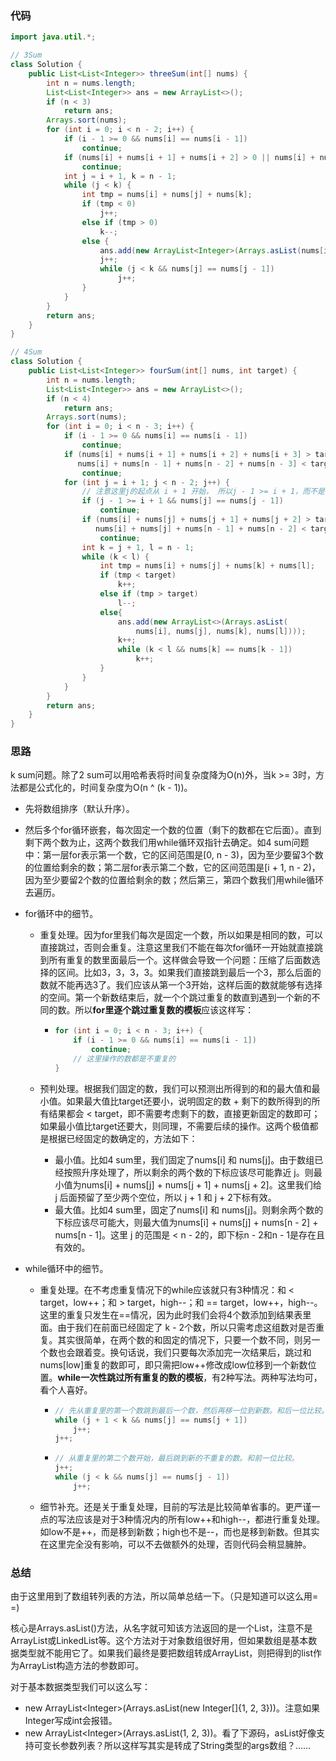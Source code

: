 ### 代码

``` java
import java.util.*;

// 3Sum
class Solution {
    public List<List<Integer>> threeSum(int[] nums) {
        int n = nums.length;
        List<List<Integer>> ans = new ArrayList<>();
        if (n < 3)
            return ans;
        Arrays.sort(nums);
        for (int i = 0; i < n - 2; i++) {
            if (i - 1 >= 0 && nums[i] == nums[i - 1])
                continue;
            if (nums[i] + nums[i + 1] + nums[i + 2] > 0 || nums[i] + nums[n - 1] + nums[n - 2] < 0)
                continue;
            int j = i + 1, k = n - 1;
            while (j < k) {
                int tmp = nums[i] + nums[j] + nums[k];
                if (tmp < 0)
                    j++;
                else if (tmp > 0)
                    k--;
                else {
                    ans.add(new ArrayList<Integer>(Arrays.asList(nums[i], nums[j], nums[k])));
                    j++;
                    while (j < k && nums[j] == nums[j - 1])
                        j++;
                }
            }
        }
        return ans;     
    }
}

// 4Sum
class Solution {
    public List<List<Integer>> fourSum(int[] nums, int target) {
        int n = nums.length;
        List<List<Integer>> ans = new ArrayList<>();
        if (n < 4)
            return ans;
        Arrays.sort(nums);
        for (int i = 0; i < n - 3; i++) {
            if (i - 1 >= 0 && nums[i] == nums[i - 1])
                continue;
            if (nums[i] + nums[i + 1] + nums[i + 2] + nums[i + 3] > target ||
               nums[i] + nums[n - 1] + nums[n - 2] + nums[n - 3] < target)
                continue;
            for (int j = i + 1; j < n - 2; j++) {
                // 注意这里j的起点从 i + 1 开始， 所以j - 1 >= i + 1，而不是 >= 0
                if (j - 1 >= i + 1 && nums[j] == nums[j - 1])
                    continue;
                if (nums[i] + nums[j] + nums[j + 1] + nums[j + 2] > target ||
                   nums[i] + nums[j] + nums[n - 1] + nums[n - 2] < target)
                    continue;
                int k = j + 1, l = n - 1;
                while (k < l) {
                    int tmp = nums[i] + nums[j] + nums[k] + nums[l];
                    if (tmp < target)
                        k++;
                    else if (tmp > target)
                        l--;
                    else{
                        ans.add(new ArrayList<>(Arrays.asList(
                            nums[i], nums[j], nums[k], nums[l])));
                        k++;
                        while (k < l && nums[k] == nums[k - 1])
                            k++;
                    }
                }
            }
        }
        return ans;
    }
}
```



### 思路

k sum问题。除了2 sum可以用哈希表将时间复杂度降为O(n)外，当k >= 3时，方法都是公式化的，时间复杂度为O(n ^ (k - 1))。

* 先将数组排序（默认升序）。

* 然后多个for循环嵌套，每次固定一个数的位置（剩下的数都在它后面）。直到剩下两个数为止，这两个数我们用while循环双指针去确定。如4 sum问题中：第一层for表示第一个数，它的区间范围是[0, n - 3)，因为至少要留3个数的位置给剩余的数；第二层for表示第二个数，它的区间范围是[i + 1, n - 2)，因为至少要留2个数的位置给剩余的数；然后第三，第四个数我们用while循环去遍历。

* for循环中的细节。

  * 重复处理。因为for里我们每次是固定一个数，所以如果是相同的数，可以直接跳过，否则会重复。注意这里我们不能在每次for循环一开始就直接跳到所有重复的数里面最后一个。这样做会导致一个问题：压缩了后面数选择的区间。比如3，3，3，3。如果我们直接跳到最后一个3，那么后面的数就不能再选3了。我们应该从第一个3开始，这样后面的数就能够有选择的空间。第一个新数结束后，就一个个跳过重复的数直到遇到一个新的不同的数。所以**for里逐个跳过重复数的模板**应该这样写：

    * ``` java
      for (int i = 0; i < n - 3; i++) {
          if (i - 1 >= 0 && nums[i] == nums[i - 1])
              continue;
          // 这里操作的数都是不重复的
      }
      ```

  * 预判处理。根据我们固定的数，我们可以预测出所得到的和的最大值和最小值。如果最大值比target还要小，说明固定的数 + 剩下的数所得到的所有结果都会 < target，即不需要考虑剩下的数，直接更新固定的数即可；如果最小值比target还要大，则同理，不需要后续的操作。这两个极值都是根据已经固定的数确定的，方法如下：

    * 最小值。比如4 sum里，我们固定了nums[i] 和 nums[j]。由于数组已经按照升序处理了，所以剩余的两个数的下标应该尽可能靠近 j。则最小值为nums[i] + nums[j] + nums[j + 1] + nums[j + 2]。这里我们给 j 后面预留了至少两个空位，所以 j + 1 和 j + 2下标有效。
    * 最大值。比如4 sum里，固定了nums[i] 和 nums[j]。则剩余两个数的下标应该尽可能大，则最大值为nums[i] + nums[j] + nums[n - 2] + nums[n - 1]。这里 j 的范围是  < n - 2的，即下标n - 2和n - 1是存在且有效的。

* while循环中的细节。

  * 重复处理。在不考虑重复情况下的while应该就只有3种情况：和 < target，low++；和 > target，high--；和 == target，low++，high--。这里的重复只发生在==情况，因为此时我们会将4个数添加到结果表里面。由于我们在前面已经固定了 k - 2个数，所以只需考虑这组数对是否重复。其实很简单，在两个数的和固定的情况下，只要一个数不同，则另一个数也会跟着变。换句话说，我们只要每次添加完一次结果后，跳过和nums[low]重复的数即可，即只需把low++修改成low位移到一个新数位置。**while一次性跳过所有重复的数的模板**，有2种写法。两种写法均可，看个人喜好。

    * ``` java
      // 先从重复里的第一个数跳到最后一个数，然后再移一位到新数。和后一位比较。
      while (j + 1 < k && nums[j] == nums[j + 1]) 
          j++;
      j++;
      ```

    * ``` java
      // 从重复里的第二个数开始，最后跳到新的不重复的数。和前一位比较。
      j++;
      while (j < k && nums[j] == nums[j - 1])
          j++;
      ```

  * 细节补充。还是关于重复处理，目前的写法是比较简单省事的。更严谨一点的写法应该是对于3种情况内的所有low++和high--，都进行重复处理。如low不是++，而是移到新数；high也不是--，而也是移到新数。但其实在这里完全没有影响，可以不去做额外的处理，否则代码会稍显臃肿。



### 总结

由于这里用到了数组转列表的方法，所以简单总结一下。（只是知道可以这么用= =)

核心是Arrays.asList()方法，从名字就可知该方法返回的是一个List，注意不是ArrayList或LinkedList等。这个方法对于对象数组很好用，但如果数组是基本数据类型就不能用它了。如果我们最终是要把数组转成ArrayList，则把得到的list作为ArrayList构造方法的参数即可。

对于基本数据类型我们可以这么写：

* new ArrayList\<Integer\>(Arrays.asList(new Integer[]{1, 2, 3}))。注意如果Integer写成int会报错。
* new ArrayList\<Integer\>(Arrays.asList(1, 2, 3))。看了下源码，asList好像支持可变长参数列表？所以这样写其实是转成了String类型的args数组？......

